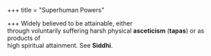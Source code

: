 +++
title = "Superhuman Powers"

+++
Widely believed to be attainable, either  
through voluntarily suffering harsh physical **asceticism** (**tapas**) or as products of  
high spiritual attainment. See **Siddhi**.